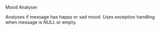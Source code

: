 Mood Analyser

Analyses if message has happy or sad mood. Uses exception handling when message is NULL or empty.